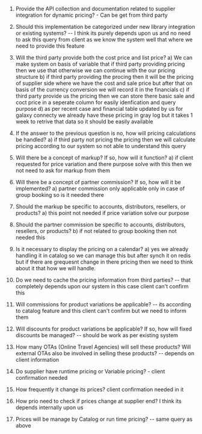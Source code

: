 1. Provide the API collection and documentation related to supplier integration for dynamic pricing? - Can be get from third party

2. Should this implementation be categorized under new library integration or existing systems? -- I think its purely depends upon us and no need to ask this query from client as we know the system well that where we need to provide this feature

3. Will the third party provide both the cost price and list price?
    a) We can make system on basis of variable that if third party providing pricing then we use that otherwise we can continue with the our pricing structure
    b) if third party providing the procing then it will be the pricing of supplier side where we have the cost and sale price but after that on basis of the currency conversion we will record it in the financials 
    c) if third party provide us the pricing then we can store there basic sale and coct price in a seperate column for easily idenfication and query purpose
    d) as per recent case and financial table updated by us for galaxy connecty we already have these pricing in gray log but it takes 1 week to retrive that data so it should be easily available

4. If the answer to the previous question is no, how will pricing calculations be handled?
    a) if third party not pricing the pricing then we will calculate pricing according to our system so not able to understand this query

5. Will there be a concept of markup? If so, how will it function?
    a) if client requested for price variation and there purpose solve with this then we not need to ask for markup from them

6. Will there be a concept of partner commission? If so, how will it be implemented?
    a) partner commission only applicable only in case of group booking so is it needed there

7. Should the markup be specific to accounts, distributors, resellers, or products?
    a) this point not needed if price variation solve our purpose

8. Should the partner commission be specific to accounts, distributors, resellers, or products?
    b) if not related to group booking then not needed this

9. Is it necessary to display the pricing on a calendar?
    a) yes we already handling it in catalog so we can manage this but after synch it on redis but if there are grequesnt change in there pricing then we need to think about it that how we will handle.

10. Do we need to cache the pricing information from third parties?
    -- that completely depends upon our system in this case client can't confirm this 

11. Will commissions for product variations be applicable?
    -- its according to catalog feature and this client can't confirm but we need to inform them

12. Will discounts for product variations be applicable? If so, how will fixed discounts be managed?
    -- should be work as per existing system

13. How many OTAs (Online Travel Agencies) will sell these products? Will external OTAs also be involved in selling these products?
    -- depends on client information

14. Do supplier have runtime pricing or Variable pricing? - client confirmation needed
15. How frequently it change its prices? client confirmation needed in it
16. How prio need to check if prices change at supplier end? I think its depends internally upon us
17. Prices will be manage by Catalog or run time pricing? -- same query as above